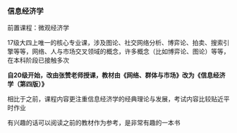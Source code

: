 ### 信息经济学

前置课程：微观经济学

17级大四上唯一的核心专业课，涉及图论、社交网络分析、博弈论、拍卖、搜索引擎等等，网络、人与市场交叉领域的概念，许多概念（比如博弈论、图论）等等， 在本科阶段已接触多次

**自20级开始，改由张赞老师授课，教材由《网络、群体与市场》改为《信息经济学（第四版）》**

相比于之前，课程内容更注重信息经济学的经典理论与发展，考试内容比较贴近平时作业

有兴趣的话可以阅读之前的教材作为参考，是非常有趣的一本书